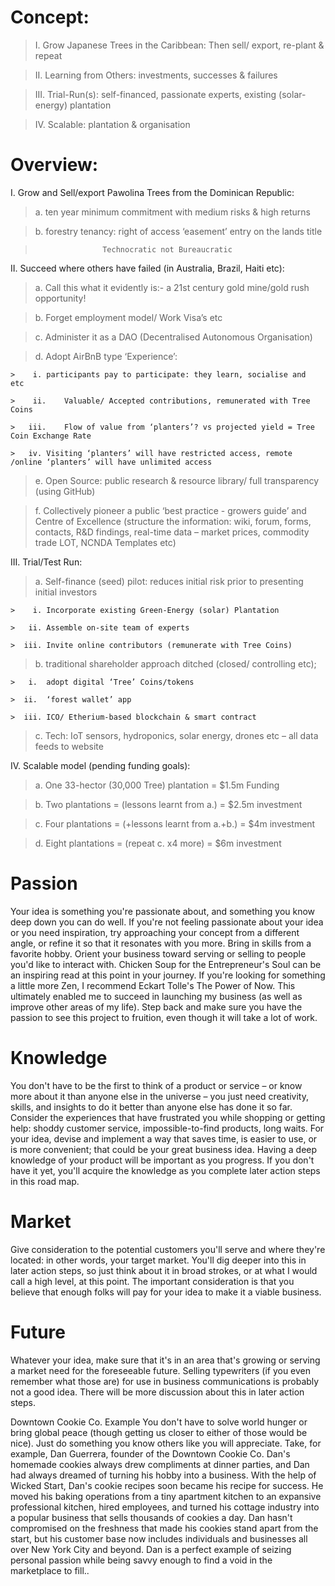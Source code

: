 
# Concept: 

>   I.	Grow Japanese Trees in the Caribbean:  Then sell/ export, re-plant & repeat

>  II.	Learning from Others: investments, successes & failures

> III.	Trial-Run(s): self-financed,  passionate experts, existing (solar-energy) plantation 

>  IV.	Scalable: plantation & organisation

# Overview:

I.	Grow and Sell/export Pawolina Trees from the Dominican Republic:

  >  a.	 ten year minimum commitment with medium risks & high returns
   
  >  b.	forestry tenancy: right of access ‘easement’ entry on the lands title
   

  >                    Technocratic not Bureaucratic
                    
                    
II.	Succeed where others have failed (in Australia, Brazil, Haiti etc):

  >  a.	Call this what it evidently is:- a 21st century gold mine/gold rush opportunity!
   
  >  b.	Forget employment model/ Work Visa’s etc  
   
  >  c.	Administer it as a DAO (Decentralised Autonomous Organisation)
   
  >  d.	Adopt AirBnB type ‘Experience’:
   
    >    i.	participants pay to participate: they learn, socialise and   etc 
      
    >    ii.	Valuable/ Accepted contributions, remunerated with Tree Coins
     
    >   iii.	Flow of value from ‘planters’? vs projected yield = Tree Coin Exchange Rate
    
    >   iv.	Visiting ‘planters’ will have restricted access, remote /online ‘planters’ will have unlimited access
     
  >  e.	Open Source: public research & resource library/  full transparency (using GitHub)
   
  >  f.	Collectively pioneer a public ‘best practice - growers guide’ and Centre of Excellence (structure the information: wiki, forum,         forms, contacts, R&D findings, real-time data – market prices, commodity trade LOT, NCNDA Templates etc)


III.	Trial/Test Run:

  >  a.	Self-finance (seed) pilot: reduces initial risk prior to presenting initial investors
   
    >    i.	Incorporate existing Green-Energy (solar) Plantation
      
    >   ii.	Assemble on-site team of experts
     
    >  iii.	Invite online contributors (remunerate with Tree Coins)
    
  >  b.	traditional shareholder approach ditched (closed/ controlling etc);
   
    >   i.	adopt digital ‘Tree’ Coins/tokens
     
    >  ii.	‘forest wallet’ app 
    
    >  iii.	ICO/ Etherium-based blockchain & smart contract

  >  c.	Tech: IoT sensors, hydroponics, solar energy, drones etc – all data feeds to website
 
 
IV.	Scalable model (pending funding goals):

  >  a.	One  33-hector (30,000 Tree) plantation = $1.5m Funding
   
  >  b.	Two plantations = (lessons learnt from a.)  = $2.5m investment
   
  >  c.	Four plantations = (+lessons learnt from a.+b.)  = $4m investment
   
  >  d.	Eight plantations = (repeat c. x4 more) = $6m investment


# Passion
Your idea is something you're passionate about, and something you know deep down you can do well. If you're not feeling passionate about your idea or you need inspiration, try approaching your concept from a different angle, or refine it so that it resonates with you more. Bring in skills from a favorite hobby. Orient your business toward serving or selling to people you'd like to interact with. Chicken Soup for the Entrepreneur's Soul can be an inspiring read at this point in your journey. If you're looking for something a little more Zen, I recommend Eckart Tolle's The Power of Now. This ultimately enabled me to succeed in launching my business (as well as improve other areas of my life). Step back and make sure you have the passion to see this project to fruition, even though it will take a lot of work.

# Knowledge
You don't have to be the first to think of a product or service – or know more about it than anyone else in the universe – you just need creativity, skills, and insights to do it better than anyone else has done it so far. Consider the experiences that have frustrated you while shopping or getting help: shoddy customer service, impossible-to-find products, long waits. For your idea, devise and implement a way that saves time, is easier to use, or is more convenient; that could be your great business idea. Having a deep knowledge of your product will be important as you progress. If you don't have it yet, you'll acquire the knowledge as you complete later action steps in this road map.

# Market
Give consideration to the potential customers you'll serve and where they're located: in other words, your target market. You'll dig deeper into this in later action steps, so just think about it in broad strokes, or at what I would call a high level, at this point. The important consideration is that you believe that enough folks will pay for your idea to make it a viable business.

# Future
Whatever your idea, make sure that it's in an area that's growing or serving a market need for the foreseeable future. Selling typewriters (if you even remember what those are) for use in business communications is probably not a good idea. There will be more discussion about this in later action steps.
 
Downtown Cookie Co. Example
You don't have to solve world hunger or bring global peace (though getting us closer to either of those would be nice). Just do something you know others like you will appreciate. Take, for example, Dan Guerrera, founder of the Downtown Cookie Co. Dan's homemade cookies always drew compliments at dinner parties, and Dan had always dreamed of turning his hobby into a business. With the help of Wicked Start, Dan's cookie recipes soon became his recipe for success. He moved his baking operations from a tiny apartment kitchen to an expansive professional kitchen, hired employees, and turned his cottage industry into a popular business that sells thousands of cookies a day. Dan hasn't compromised on the freshness that made his cookies stand apart from the start, but his customer base now includes individuals and businesses all over New York City and beyond. Dan is a perfect example of seizing personal passion while being savvy enough to find a void in the marketplace to fill..
